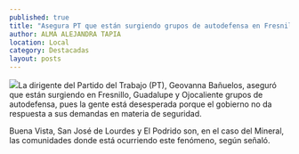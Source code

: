 ```yaml
---
published: true
title: "Asegura PT que están surgiendo grupos de autodefensa en Fresnillo, Guadalupe y Ojocaliente"
author: ALMA ALEJANDRA TAPIA
location: Local
category: Destacadas
layout: posts
---
```


![](http://i.imgur.com/Ji4YMXdm.jpg)La dirigente del Partido del Trabajo (PT), Geovanna Bañuelos, aseguró que están surgiendo en Fresnillo, Guadalupe y Ojocaliente grupos de autodefensa, pues la gente está desesperada porque el gobierno no da respuesta a sus demandas en materia de seguridad. 

Buena Vista, San José de Lourdes y El Podrido son, en el caso del Mineral, las comunidades donde está ocurriendo este fenómeno, según señaló.
